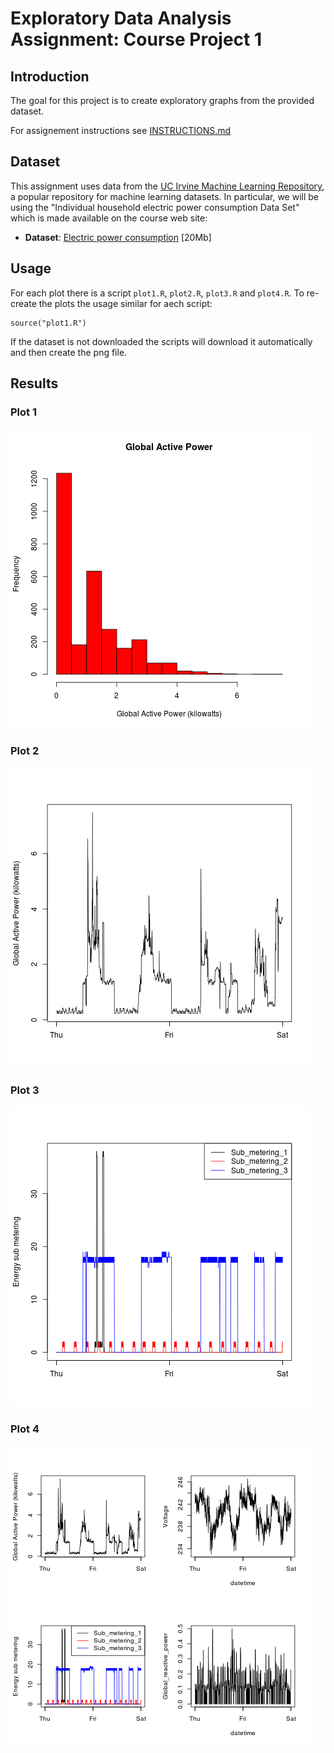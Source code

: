 # Exploratory Data Analysis Assignment: Course Project 1


## Introduction

The goal for this project is to create exploratory graphs from the provided
dataset.

For assignement instructions see [INSTRUCTIONS.md](INSTRUCTIONS.md)


## Dataset

This assignment uses data from
the <a href="http://archive.ics.uci.edu/ml/">UC Irvine Machine
Learning Repository</a>, a popular repository for machine learning
datasets. In particular, we will be using the "Individual household
electric power consumption Data Set" which is made available on
the course web site:

* <b>Dataset</b>: <a href="https://d396qusza40orc.cloudfront.net/exdata%2Fdata%2Fhousehold_power_consumption.zip">Electric power consumption</a> [20Mb]


## Usage

For each plot there is a script `plot1.R`, `plot2.R`, `plot3.R` and `plot4.R`.
To re-create the plots the usage similar for aech script:

    source("plot1.R")

If the dataset is not downloaded the scripts will download it automatically and
then create the png file.


## Results

### Plot 1

![plot1.png](plot1.png) 

### Plot 2

![plot2.png](plot2.png) 


### Plot 3

![plot3.png](plot3.png) 

### Plot 4

![plot4.png](plot4.png) 

